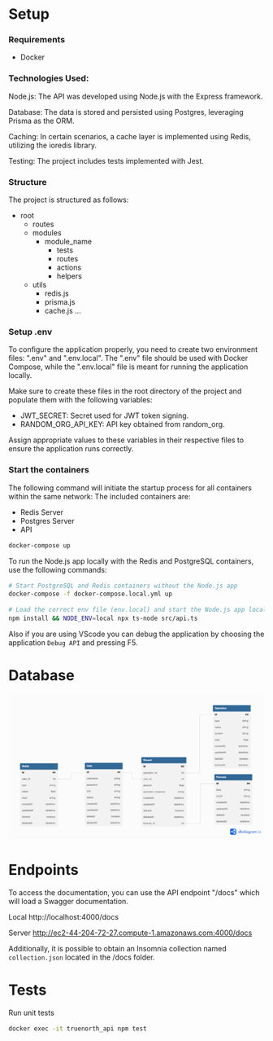 # Setup

### Requirements
- Docker

### Technologies Used:

Node.js: The API was developed using Node.js with the Express framework.

Database: The data is stored and persisted using Postgres, leveraging Prisma as the ORM.

Caching: In certain scenarios, a cache layer is implemented using Redis, utilizing the ioredis library.

Testing: The project includes tests implemented with Jest.

### Structure

The project is structured as follows:
  - root
    - routes
    - modules
        - module_name
            - tests
            - routes
            - actions
            - helpers
    - utils
        - redis.js
        - prisma.js
        - cache.js
        ...


### Setup .env

To configure the application properly, you need to create two environment files: ".env" and ".env.local". The ".env" file should be used with Docker Compose, while the ".env.local" file is meant for running the application locally.

Make sure to create these files in the root directory of the project and populate them with the following variables:

- JWT_SECRET: Secret used for JWT token signing.
- RANDOM_ORG_API_KEY: API key obtained from random_org.

Assign appropriate values to these variables in their respective files to ensure the application runs correctly.

### Start the containers

The following command will initiate the startup process for all containers within the same network:
The included containers are:

-  Redis Server
-  Postgres Server
-  API

```sh
docker-compose up
```

To run the Node.js app locally with the Redis and PostgreSQL containers, use the following commands:

```sh
# Start PostgreSQL and Redis containers without the Node.js app
docker-compose -f docker-compose.local.yml up
```

```sh
# Load the correct env file (env.local) and start the Node.js app locally
npm install && NODE_ENV=local npx ts-node src/api.ts
```

Also if you are using VScode you can debug the application by choosing the application `Debug API` and pressing F5.

# Database
![DB_DIAGRAM](./db_diagram.png)

# Endpoints
To access the documentation, you can use the API endpoint "/docs" which will load a Swagger documentation.

Local
http://localhost:4000/docs


Server
http://ec2-44-204-72-27.compute-1.amazonaws.com:4000/docs


Additionally, it is possible to obtain an Insomnia collection named `collection.json` located in the /docs folder.

# Tests

Run unit tests
```sh
docker exec -it truenorth_api npm test
```